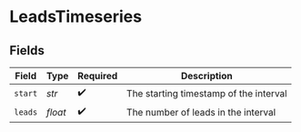 # LeadsTimeseries


## Fields

| Field                                  | Type                                   | Required                               | Description                            |
| -------------------------------------- | -------------------------------------- | -------------------------------------- | -------------------------------------- |
| `start`                                | *str*                                  | :heavy_check_mark:                     | The starting timestamp of the interval |
| `leads`                                | *float*                                | :heavy_check_mark:                     | The number of leads in the interval    |